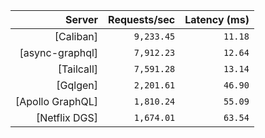 <!-- PERFORMANCE_RESULTS_START -->

| Server | Requests/sec | Latency (ms) |
|--------:|--------------:|--------------:|
| [Caliban] | `9,233.45` | `11.18` |
| [async-graphql] | `7,912.23` | `12.64` |
| [Tailcall] | `7,591.28` | `13.14` |
| [Gqlgen] | `2,201.61` | `46.90` |
| [Apollo GraphQL] | `1,810.24` | `55.09` |
| [Netflix DGS] | `1,674.01` | `63.54` |

<!-- PERFORMANCE_RESULTS_END -->
